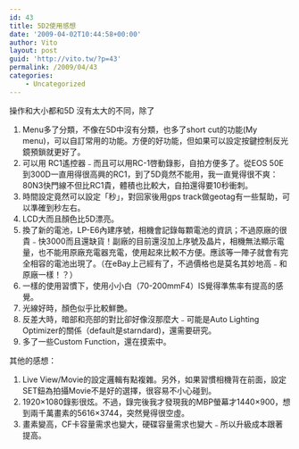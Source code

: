 ```yaml
---
id: 43
title: 5D2使用感想
date: '2009-04-02T10:44:58+00:00'
author: Vito
layout: post
guid: 'http://vito.tw/?p=43'
permalink: /2009/04/43
categories:
    - Uncategorized
---
```


操作和大小都和5D 沒有太大的不同，除了

1. Menu多了分類，不像在5D中沒有分類，也多了short cut的功能(My menu)，可以自訂常用的功能。方便的好功能，但如果可以設定按鍵控制反光鏡預鎖就更好了。
2. 可以用 RC1遙控器﹣而且可以用RC-1啓動錄影，自拍方便多了。從EOS 50E到300D一直用得很高興的RC1，到了5D竟然不能用，我一直覺得很不爽：80N3快門線不但比RC1貴，體積也比較大，自拍還得要10秒衝刺。
3. 時間設定竟然可以設定「秒」，對回家後用gps track做geotag有一些幫助，可以準確到秒左右。
4. LCD大而且顏色比5D漂亮。
5. 換了新的電池，LP-E6內建序號，相機會記錄每顆電池的資訊；不過原廠的很貴﹣快3000而且還缺貨！副廠的目前還沒加上序號及晶片，相機無法顯示電量，也不能用原廠充電器充電，使用起來比較不方便。應該等一陣子就會有完全相容的電池出現了。（在eBay上己經有了，不過價格也是莫名其妙地高﹣和原廠一樣！？）
6. 一樣的使用習慣下，使用小小白（70-200mmF4）IS覺得準焦率有提高的感覺。
7. 光線好時，顏色似乎比較鮮艷。
8. 反差大時，暗部和亮部的對比卻好像沒那麼大﹣可能是Auto Lighting Optimizer的關係（default是starndard)，還需要研究。
9. 多了一些Custom Function，還在摸索中。

其他的感想：

1. Live View/Movie的設定邏輯有點複雜。另外，如果習慣相機背在前面，設定SET鈕為拍攝Movie不是好的選擇，很容易不小心碰到。
2. 1920×1080錄影很炫。不過，錄完後我才發現我的MBP螢幕才1440×900，想到兩千萬畫素的5616×3744，突然覺得很空虛。
3. 畫素變高，CF卡容量需求也變大，硬碟容量需求也變大﹣所以升級成本跟著提高。